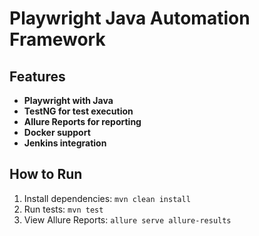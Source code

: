 # Playwright Java Automation Framework

## Features
- **Playwright with Java**
- **TestNG for test execution**
- **Allure Reports for reporting**
- **Docker support**
- **Jenkins integration**

## How to Run
1. Install dependencies: `mvn clean install`
2. Run tests: `mvn test`
3. View Allure Reports: `allure serve allure-results`
